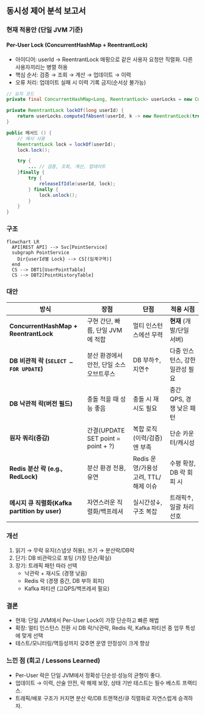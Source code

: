 ## 동시성 제어 분석 보고서
### 현재 적용안 (단일 JVM 기준)
#### Per-User Lock (ConcurrentHashMap + ReentrantLock)
- 아이디어: userId → ReentrantLock 매핑으로 같은 사용자 요청만 직렬화. 다른 사용자끼리는 병렬 허용
- 핵심 순서: 검증 → 조회 → 계산 → 업데이트 → 이력
- 오류 처리: 업데이트 실패 시 이력 기록 금지(순서상 불가능)

```java
// 요지 코드
private final ConcurrentHashMap<Long, ReentrantLock> userLocks = new ConcurrentHashMap<>();

private ReentrantLock lockOf(long userId) {
    return userLocks.computeIfAbsent(userId, k -> new ReentrantLock(true)); // 공정 락
}

public 메서드 () {
    // 예시 사용
    ReentrantLock lock = lockOf(userId);
    lock.lock();

    try {
        ... // 검증, 조회, 계산, 업데이트
    }finally {
        try {
            releaseIfIdle(userId, lock);
        } finally {
            lock.unlock();
        }
    }
}
```

### 구조
```mermaid
flowchart LR
  API[REST API] --> Svc[PointService]
  subgraph PointService
    Dir{userId별 Lock} --> CS[(임계구역)]
  end
  CS --> DBT1[UserPointTable]
  CS --> DBT2[PointHistoryTable]
```

### 대안
| 방식                                     | 장점                               | 단점                         | 적용 시점              |
| -------------------------------------- | -------------------------------- | -------------------------- | ------------------ |
| **ConcurrentHashMap + ReentrantLock**  | 구현 간단, 빠름, 단일 JVM에 적합            | 멀티 인스턴스에선 무력               | **현재** (개발/단일 서버)  |
| **DB 비관적 락 (`SELECT … FOR UPDATE`)**   | 분산 환경에서 안전, 단일 소스오브트루스           | DB 부하↑, 지연↑                | 다중 인스턴스, 강한 일관성 필요 |
| **DB 낙관적 락(버전 필드)**                    | 충돌 적을 때 성능 좋음                    | 충돌 시 재시도 필요                | 중간 QPS, 경쟁 낮은 패턴   |
| **원자 쿼리(증감)**                          | 간결(UPDATE SET point = point + ?) | 복합 로직(이력/검증)엔 부족           | 단순 카운터/캐시성         |
| **Redis 분산 락 (e.g., RedLock)**         | 분산 환경 전용, 유연                     | Redis 운영/가용성 고려, TTL/해제 이슈 | 수평 확장, DB 락 회피 시   |
| **메시지 큐 직렬화(Kafka partition by user)** | 자연스러운 직렬화/백프레셔                   | 실시간성↓, 구조 복잡               | 트래픽↑, 일괄 처리 선호     |


### 개선
1. 읽기 → 무락 유지(스냅샷 허용), 쓰기 → 분산락/DB락
2. 단기: DB 비관락으로 포팅 (가장 단순/확실)
3. 장기: 트래픽 패턴 따라 선택
    - 낙관락 + 재시도 (경쟁 낮음)
    - Redis 락 (경쟁 중간, DB 부하 회피)
    - Kafka 파티션 (고QPS/백프레셔 필요)

### 결론
- 현재: 단일 JVM에서 Per-User Lock이 가장 단순하고 빠른 해법
- 확장: 멀티 인스턴스 전환 시 DB 락/낙관락, Redis 락, Kafka 파티션 중 업무 특성에 맞게 선택
- 테스트/모니터링/멱등성까지 갖추면 운영 안정성이 크게 향상

### 느낀 점 (회고 / Lessons Learned)
- Per-User 락은 단일 JVM에서 정확성·단순성·성능의 균형이 좋다.
- 업데이트 → 이력, 산술 안전, 락 해제 보장, 상태 기반 테스트는 필수 베스트 프랙티스.
- 트래픽/배포 구조가 커지면 분산 락/DB 트랜잭션/큐 직렬화로 자연스럽게 승격하자.
